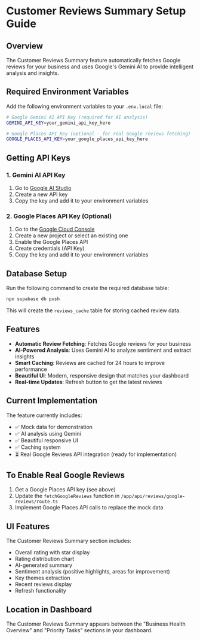 # Customer Reviews Summary Setup Guide

## Overview
The Customer Reviews Summary feature automatically fetches Google reviews for your business and uses Google's Gemini AI to provide intelligent analysis and insights.

## Required Environment Variables

Add the following environment variables to your `.env.local` file:

```bash
# Google Gemini AI API Key (required for AI analysis)
GEMINI_API_KEY=your_gemini_api_key_here

# Google Places API Key (optional - for real Google reviews fetching)
GOOGLE_PLACES_API_KEY=your_google_places_api_key_here
```

## Getting API Keys

### 1. Gemini AI API Key
1. Go to [Google AI Studio](https://makersuite.google.com/app/apikey)
2. Create a new API key
3. Copy the key and add it to your environment variables

### 2. Google Places API Key (Optional)
1. Go to the [Google Cloud Console](https://console.cloud.google.com/)
2. Create a new project or select an existing one
3. Enable the Google Places API
4. Create credentials (API Key)
5. Copy the key and add it to your environment variables

## Database Setup

Run the following command to create the required database table:

```bash
npx supabase db push
```

This will create the `reviews_cache` table for storing cached review data.

## Features

- **Automatic Review Fetching**: Fetches Google reviews for your business
- **AI-Powered Analysis**: Uses Gemini AI to analyze sentiment and extract insights
- **Smart Caching**: Reviews are cached for 24 hours to improve performance
- **Beautiful UI**: Modern, responsive design that matches your dashboard
- **Real-time Updates**: Refresh button to get the latest reviews

## Current Implementation

The feature currently includes:
- ✅ Mock data for demonstration
- ✅ AI analysis using Gemini
- ✅ Beautiful responsive UI
- ✅ Caching system
- ⏳ Real Google Reviews API integration (ready for implementation)

## To Enable Real Google Reviews

1. Get a Google Places API key (see above)
2. Update the `fetchGoogleReviews` function in `/app/api/reviews/google-reviews/route.ts`
3. Implement Google Places API calls to replace the mock data

## UI Features

The Customer Reviews Summary section includes:
- Overall rating with star display
- Rating distribution chart
- AI-generated summary
- Sentiment analysis (positive highlights, areas for improvement)
- Key themes extraction
- Recent reviews display
- Refresh functionality

## Location in Dashboard

The Customer Reviews Summary appears between the "Business Health Overview" and "Priority Tasks" sections in your dashboard. 